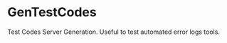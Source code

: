GenTestCodes
============

Test Codes Server Generation. Useful to test automated error logs tools.
